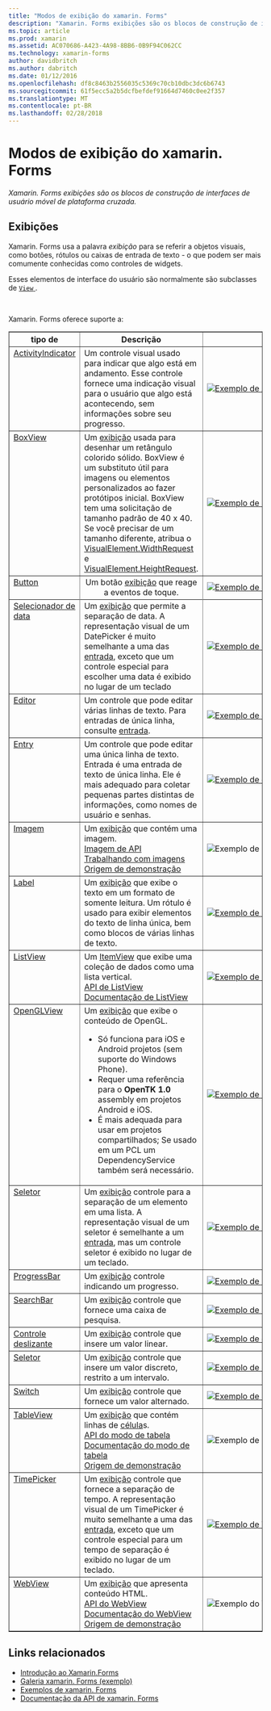 ```yaml
---
title: "Modos de exibição do xamarin. Forms"
description: "Xamarin. Forms exibições são os blocos de construção de interfaces de usuário móvel de plataforma cruzada."
ms.topic: article
ms.prod: xamarin
ms.assetid: AC070686-A423-4A98-8BB6-0B9F94C062CC
ms.technology: xamarin-forms
author: davidbritch
ms.author: dabritch
ms.date: 01/12/2016
ms.openlocfilehash: df8c8463b2556035c5369c70cb10dbc3dc6b6743
ms.sourcegitcommit: 61f5ecc5a2b5dcfbefdef91664d7460c0ee2f357
ms.translationtype: MT
ms.contentlocale: pt-BR
ms.lasthandoff: 02/28/2018
---
```

# <a name="xamarinforms-views"></a>Modos de exibição do xamarin. Forms

_Xamarin. Forms exibições são os blocos de construção de interfaces de usuário móvel de plataforma cruzada._

<style>.tableimg {largura máxima: nenhum! importante;}</style>

## <a name="views"></a>Exibições

Xamarin. Forms usa a palavra *exibição* para se referir a objetos visuais, como botões, rótulos ou caixas de entrada de texto - o que podem ser mais comumente conhecidas como controles de widgets.

Esses elementos de interface do usuário são normalmente são subclasses de [ `View` ](https://developer.xamarin.com/api/type/Xamarin.Forms.View/).

<br clear="right" />

Xamarin. Forms oferece suporte a:

<table align="center" border="1" cellpadding="1" cellspacing="1">
<thead>
    <th>
      <strong>tipo de</strong>
    </th>
    <th>
      <strong>Descrição</strong>
    </th>
    <th style="min-width:400px">
      <strong>captura de tela</strong>
    </th>

  </thead>
  <tbody>
  <tr>
    <td valign="top">
      <a href="https://developer.xamarin.com/api/type/Xamarin.Forms.ActivityIndicator/">ActivityIndicator</a>
    </td>
    <td valign="top">
Um controle visual usado para indicar que algo está em andamento. Esse controle fornece uma indicação visual para o usuário que algo está acontecendo, sem informações sobre seu progresso.
    </td>
    <td>
    <a href="https://github.com/xamarin/xamarin-forms-samples/blob/master/FormsGallery/FormsGallery/FormsGallery/ActivityIndicatorDemoPage.cs"><img src="views-images/ActivityIndicator.png" title="Exemplo de ActivityIndicator" class="tableimg">
    </a></td>
  </tr>
  <tr>
    <td valign="top">
      <a href="https://developer.xamarin.com/api/type/Xamarin.Forms.BoxView/">BoxView</a>
    </td>
    <td valign="top">
Um <a href="https://developer.xamarin.com/api/type/Xamarin.Forms.View/">exibição</a> usada para desenhar um retângulo colorido sólido. BoxView é um substituto útil para imagens ou elementos personalizados ao fazer protótipos inicial. BoxView tem uma solicitação de tamanho padrão de 40 x 40. Se você precisar de um tamanho diferente, atribua o <a href="https://developer.xamarin.com/api/property/Xamarin.Forms.VisualElement.WidthRequest/">VisualElement.WidthRequest</a> e <a href="https://developer.xamarin.com/api/property/Xamarin.Forms.VisualElement.HeightRequest/">VisualElement.HeightRequest</a>.
    </td>
    <td>
    <a href="https://github.com/xamarin/xamarin-forms-samples/blob/master/FormsGallery/FormsGallery/FormsGallery/BoxViewDemoPage.cs"><img src="views-images/BoxView.png" title="Exemplo de BoxView" class="tableimg">
    </a></td>
  </tr>
  <tr>
    <td valign="top">
      <a href="https://developer.xamarin.com/api/type/Xamarin.Forms.Button/">Button</a>
    </td>
    <td align="center" valign="top">
Um botão <a href="https://developer.xamarin.com/api/type/Xamarin.Forms.View/">exibição</a> que reage a eventos de toque.
    </td>
    <td>
    <a href="https://github.com/xamarin/xamarin-forms-samples/blob/master/FormsGallery/FormsGallery/FormsGallery/ButtonDemoPage.cs"><img src="views-images/Button.png" title="Exemplo de botão" class="tableimg">
    </a></td>
  </tr>
  <tr>
  <tr>
    <td valign="top">
      <a href="https://developer.xamarin.com/api/type/Xamarin.Forms.DatePicker/">Selecionador de data</a>
    </td>
    <td valign="top">
Um <a href="https://developer.xamarin.com/api/type/Xamarin.Forms.View/">exibição</a> que permite a separação de data. A representação visual de um DatePicker é muito semelhante a uma das <a href="https://developer.xamarin.com/api/type/Xamarin.Forms.Entry/">entrada</a>, exceto que um controle especial para escolher uma data é exibido no lugar de um teclado </td>
    <td>
    <a href="https://github.com/xamarin/xamarin-forms-samples/blob/master/FormsGallery/FormsGallery/FormsGallery/DatePickerDemoPage.cs"><img src="views-images/DatePicker.png" title="Exemplo de DatePicker" class="tableimg">
    </a></td>
  </tr>
  <tr>
    <td valign="top">
      <a href="https://developer.xamarin.com/api/type/Xamarin.Forms.Editor/">Editor</a>
    </td>
    <td valign="top">
Um controle que pode editar várias linhas de texto. Para entradas de única linha, consulte <a href="https://developer.xamarin.com/api/type/Xamarin.Forms.Entry/">entrada</a>.
    </td>
    <td>
    <a href="https://github.com/xamarin/xamarin-forms-samples/blob/master/FormsGallery/FormsGallery/FormsGallery/EditorDemoPage.cs"><img src="views-images/Editor.png" title="Exemplo de editor" class="tableimg">
    </a></td>
  </tr>
  <tr>
    <td valign="top">
      <a href="https://developer.xamarin.com/api/type/Xamarin.Forms.Entry/">Entry</a>
    </td>
    <td valign="top">
Um controle que pode editar uma única linha de texto. Entrada é uma entrada de texto de única linha. Ele é mais adequado para coletar pequenas partes distintas de informações, como nomes de usuário e senhas.
    </td>
    <td>
    <a href="https://github.com/xamarin/xamarin-forms-samples/blob/master/FormsGallery/FormsGallery/FormsGallery/EntryDemoPage.cs"><img src="views-images/Entry.png" title="Exemplo de entrada" class="tableimg">
    </a></td>
  </tr>
  <tr>
    <td valign="top">
      <a href="https://developer.xamarin.com/api/type/Xamarin.Forms.Image/">Imagem</a>
    </td>
    <td valign="top">
Um <a href="https://developer.xamarin.com/api/type/Xamarin.Forms.View/">exibição</a> que contém uma imagem.
    <br />
    <a href="https://developer.xamarin.com/api/type/Xamarin.Forms.Image/">Imagem de API</a>
    <br />
    <a href="~/xamarin-forms/user-interface/images.md">Trabalhando com imagens</a>
    <br />
    <a href="https://github.com/xamarin/xamarin-forms-samples/blob/master/FormsGallery/FormsGallery/FormsGallery/ImageDemoPage.cs">Origem de demonstração</a>
    </td>
    <td>
    <img src="views-images/Image.png" title="Exemplo de imagem" class="tableimg">
    </td>
  </tr>
  <tr>
    <td valign="top">
      <a href="https://developer.xamarin.com/api/type/Xamarin.Forms.Label/">Label</a>
    </td>
    <td valign="top">
Um <a href="https://developer.xamarin.com/api/type/Xamarin.Forms.View/">exibição</a> que exibe o texto em um formato de somente leitura. Um rótulo é usado para exibir elementos do texto de linha única, bem como blocos de várias linhas de texto.
    </td>
    <td>
    <a href="https://github.com/xamarin/xamarin-forms-samples/blob/master/FormsGallery/FormsGallery/FormsGallery/LabelDemoPage.cs"><img src="views-images/Label.png" title="Exemplo de rótulo" class="tableimg">
    </a></td>
  </tr>
  <tr>
    <td valign="top">
      <a href="https://developer.xamarin.com/api/type/Xamarin.Forms.ListView/">ListView</a>
    </td>
    <td valign="top">
Um <a href="https://developer.xamarin.com/api/type/Xamarin.Forms.ItemsView%3CTVisual%3E/">ItemView</a> que exibe uma coleção de dados como uma lista vertical.
    <br />
    <a href="https://developer.xamarin.com/api/type/Xamarin.Forms.ListView/">API de ListView</a>
    <br />
    <a href="~/xamarin-forms/user-interface/listview/index.md">Documentação de ListView</a>
    </td>
    <td>
    <a href="https://github.com/xamarin/xamarin-forms-samples/blob/master/FormsGallery/FormsGallery/FormsGallery/ListViewDemoPage.cs"><img src="views-images/ListView.png" title="Exemplo de ListView" class="tableimg">
    </a></td>
  </tr>
  <tr>
    <td valign="top">
      <a href="https://developer.xamarin.com/api/type/Xamarin.Forms.OpenGLView/">OpenGLView</a>
    </td>
    <td valign="top">
Um <a href="https://developer.xamarin.com/api/type/Xamarin.Forms.View/">exibição</a> que exibe o conteúdo de OpenGL.
    <ul>
      <li>Só funciona para iOS e Android projetos (sem suporte do Windows Phone).
      <li>Requer uma referência para o <b>OpenTK 1.0</b> assembly em projetos Android e iOS.</li>
      <li>É mais adequada para usar em projetos compartilhados; Se usado em um PCL um DependencyService também será necessário.</li>
    </ul>
    </td>
    <td>
    <a href="https://developer.xamarin.com/api/type/Xamarin.Forms.OpenGLView/"><img src="views-images/OpenGL.png" title="Exemplo de OpenGlView" class="tableimg">
    </a></td>
  </tr>
  <tr>
    <td valign="top">
      <a href="https://developer.xamarin.com/api/type/Xamarin.Forms.Picker/">Seletor</a>
    </td>
    <td valign="top">
Um <a href="https://developer.xamarin.com/api/type/Xamarin.Forms.View/">exibição</a> controle para a separação de um elemento em uma lista. A representação visual de um seletor é semelhante a um <a href="https://developer.xamarin.com/api/type/Xamarin.Forms.Entry/">entrada</a>, mas um controle seletor é exibido no lugar de um teclado.
    </td>
    <td>
    <a href="https://github.com/xamarin/xamarin-forms-samples/blob/master/FormsGallery/FormsGallery/FormsGallery/PickerDemoPage.cs"><img src="views-images/Picker.png" title="Exemplo de seletor" class="tableimg">
    </a></td>
  </tr>
  <tr>
    <td valign="top">
      <a href="https://developer.xamarin.com/api/type/Xamarin.Forms.ProgressBar/">ProgressBar</a>
    </td>
    <td valign="top">
Um <a href="https://developer.xamarin.com/api/type/Xamarin.Forms.View/">exibição</a> controle indicando um progresso.
    </td>
    <td>
    <a href="https://github.com/xamarin/xamarin-forms-samples/blob/master/FormsGallery/FormsGallery/FormsGallery/ProgressBarDemoPage.cs"><img src="views-images/ProgressBar.png" title="Exemplo de barra de progresso de classe ="tableimg">
    </a></td>
  </tr>
  <tr>
    <td valign="top">
      <a href="https://developer.xamarin.com/api/type/Xamarin.Forms.SearchBar/">SearchBar</a>
    </td>
    <td valign="top">
Um <a href="https://developer.xamarin.com/api/type/Xamarin.Forms.View/">exibição</a> controle que fornece uma caixa de pesquisa.
    </td>
    <td>
    <a href="https://github.com/xamarin/xamarin-forms-samples/blob/master/FormsGallery/FormsGallery/FormsGallery/SearchBarDemoPage.cs"><img src="views-images/SearchBar.png" title="Exemplo de SearchBar" class="tableimg">
    </a></td>
  </tr>
  <tr>
    <td valign="top">
      <a href="https://developer.xamarin.com/api/type/Xamarin.Forms.Slider/">Controle deslizante</a>
    </td>
    <td valign="top">
Um <a href="https://developer.xamarin.com/api/type/Xamarin.Forms.View/">exibição</a> controle que insere um valor linear.
    </td>
    <td>
    <a href="https://github.com/xamarin/xamarin-forms-samples/blob/master/FormsGallery/FormsGallery/FormsGallery/SliderDemoPage.cs"><img src="views-images/Slider.png" title="Exemplo de controle deslizante" class="tableimg">
    </a></td>
  </tr>
  <tr>
    <td valign="top">
      <a href="https://developer.xamarin.com/api/type/Xamarin.Forms.Stepper/">Seletor</a>
    </td>
    <td valign="top">
Um <a href="https://developer.xamarin.com/api/type/Xamarin.Forms.View/">exibição</a> controle que insere um valor discreto, restrito a um intervalo.
    </td>
    <td>
    <a href="https://github.com/xamarin/xamarin-forms-samples/blob/master/FormsGallery/FormsGallery/FormsGallery/StepperDemoPage.cs"><img src="views-images/Stepper.png" title="Exemplo de seletor" class="tableimg">
    </a></td>
  </tr>
  <tr>
    <td valign="top">
      <a href="https://developer.xamarin.com/api/type/Xamarin.Forms.Switch/">Switch</a>
    </td>
    <td valign="top">
Um <a href="https://developer.xamarin.com/api/type/Xamarin.Forms.View/">exibição</a> controle que fornece um valor alternado.
    </td>
    <td>
    <a href="https://github.com/xamarin/xamarin-forms-samples/blob/master/FormsGallery/FormsGallery/FormsGallery/SwitchDemoPage.cs"><img src="views-images/Switch.png" title="Exemplo de switch" class="tableimg">
    </a></td>
  </tr>
  <tr>
    <td valign="top">
      <a href="https://developer.xamarin.com/api/type/Xamarin.Forms.TableView/">TableView</a>
    </td>
    <td valign="top">
Um <a href="https://developer.xamarin.com/api/type/Xamarin.Forms.View/">exibição</a> que contém linhas de <a href="https://developer.xamarin.com/api/type/Xamarin.Forms.Cell/">célula</a>s.
    <br />
    <a href="https://developer.xamarin.com/api/type/Xamarin.Forms.TableView/">API do modo de tabela</a>
    <br />
    <a href="~/xamarin-forms/user-interface/tableview.md">Documentação do modo de tabela</a>
    <br />
    <a href="https://github.com/xamarin/xamarin-forms-samples/blob/master/FormsGallery/FormsGallery/FormsGallery/TableViewFormDemoPage.cs">Origem de demonstração</a>
    </td>
    <td>
    <img src="views-images/TableViewNewest.png" title="Exemplo de modo de tabela" class="tableimg">
    </td>
  </tr>
  <tr>
    <td valign="top">
      <a href="https://developer.xamarin.com/api/type/Xamarin.Forms.TimePicker/">TimePicker</a>
    </td>
    <td valign="top">
Um <a href="https://developer.xamarin.com/api/type/Xamarin.Forms.View/">exibição</a> controle que fornece a separação de tempo. A representação visual de um TimePicker é muito semelhante a uma das <a href="https://developer.xamarin.com/api/type/Xamarin.Forms.Entry/">entrada</a>, exceto que um controle especial para um tempo de separação é exibido no lugar de um teclado.
    </td>
    <td>
    <a href="https://github.com/xamarin/xamarin-forms-samples/blob/master/FormsGallery/FormsGallery/FormsGallery/TimePickerDemoPage.cs"><img src="views-images/TimePicker.png" title="Exemplo de TimePicker" class="tableimg">
    </a></td>
  </tr>
  <tr>
    <td valign="top">
      <a href="https://developer.xamarin.com/api/type/Xamarin.Forms.WebView/">WebView</a>
    </td>
    <td valign="top">
Um <a href="https://developer.xamarin.com/api/type/Xamarin.Forms.View/">exibição</a> que apresenta conteúdo HTML.
    <br />
    <a href="https://developer.xamarin.com/api/type/Xamarin.Forms.WebView/">API do WebView</a>
    <br />
    <a href="~/xamarin-forms/user-interface/webview.md">Documentação do WebView</a>
    <br />
    <a href="https://github.com/xamarin/xamarin-forms-samples/blob/master/FormsGallery/FormsGallery/FormsGallery/WebViewDemoPage.cs">Origem de demonstração</a>
    </td>
    <td>
    <img src="views-images/WebView.png" title="Exemplo do WebView" class="tableimg">
    </td>
  </tr>
  </tbody>
</table>



## <a name="related-links"></a>Links relacionados

- [Introdução ao Xamarin.Forms](~/xamarin-forms/get-started/introduction-to-xamarin-forms.md)
- [Galeria xamarin. Forms (exemplo)](https://developer.xamarin.com/samples/FormsGallery/)
- [Exemplos de xamarin. Forms](https://developer.xamarin.com/samples/tag/Xamarin.Forms/)
- [Documentação da API de xamarin. Forms](https://developer.xamarin.com/api/root/Xamarin.Forms/)

